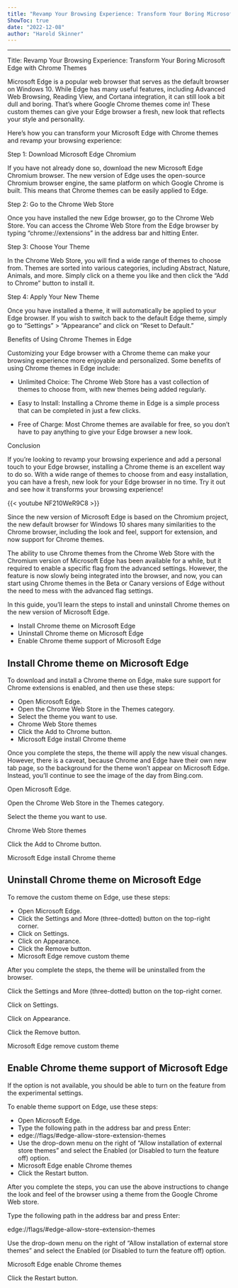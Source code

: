 ```yaml
---
title: "Revamp Your Browsing Experience: Transform Your Boring Microsoft Edge with Chrome Themes"
ShowToc: true 
date: "2022-12-08"
author: "Harold Skinner"
---
```

*****
Title: Revamp Your Browsing Experience: Transform Your Boring Microsoft Edge with Chrome Themes

Microsoft Edge is a popular web browser that serves as the default browser on Windows 10. While Edge has many useful features, including Advanced Web Browsing, Reading View, and Cortana integration, it can still look a bit dull and boring. That’s where Google Chrome themes come in! These custom themes can give your Edge browser a fresh, new look that reflects your style and personality.

Here’s how you can transform your Microsoft Edge with Chrome themes and revamp your browsing experience:

Step 1: Download Microsoft Edge Chromium

If you have not already done so, download the new Microsoft Edge Chromium browser. The new version of Edge uses the open-source Chromium browser engine, the same platform on which Google Chrome is built. This means that Chrome themes can be easily applied to Edge.

Step 2: Go to the Chrome Web Store

Once you have installed the new Edge browser, go to the Chrome Web Store. You can access the Chrome Web Store from the Edge browser by typing “chrome://extensions” in the address bar and hitting Enter.

Step 3: Choose Your Theme

In the Chrome Web Store, you will find a wide range of themes to choose from. Themes are sorted into various categories, including Abstract, Nature, Animals, and more. Simply click on a theme you like and then click the “Add to Chrome” button to install it.

Step 4: Apply Your New Theme

Once you have installed a theme, it will automatically be applied to your Edge browser. If you wish to switch back to the default Edge theme, simply go to “Settings” > “Appearance” and click on “Reset to Default.”

Benefits of Using Chrome Themes in Edge

Customizing your Edge browser with a Chrome theme can make your browsing experience more enjoyable and personalized. Some benefits of using Chrome themes in Edge include:

- Unlimited Choice: The Chrome Web Store has a vast collection of themes to choose from, with new themes being added regularly.

- Easy to Install: Installing a Chrome theme in Edge is a simple process that can be completed in just a few clicks.

- Free of Charge: Most Chrome themes are available for free, so you don’t have to pay anything to give your Edge browser a new look.

Conclusion

If you’re looking to revamp your browsing experience and add a personal touch to your Edge browser, installing a Chrome theme is an excellent way to do so. With a wide range of themes to choose from and easy installation, you can have a fresh, new look for your Edge browser in no time. Try it out and see how it transforms your browsing experience!

{{< youtube NF210WeR9C8 >}} 



Since the new version of Microsoft Edge is based on the Chromium project, the new default browser for Windows 10 shares many similarities to the Chrome browser, including the look and feel, support for extension, and now support for Chrome themes.
 
The ability to use Chrome themes from the Chrome Web Store with the Chromium version of Microsoft Edge has been available for a while, but it required to enable a specific flag from the advanced settings. However, the feature is now slowly being integrated into the browser, and now, you can start using Chrome themes in the Beta or Canary versions of Edge without the need to mess with the advanced flag settings.
 
In this guide, you’ll learn the steps to install and uninstall Chrome themes on the new version of Microsoft Edge.
 
- Install Chrome theme on Microsoft Edge
 - Uninstall Chrome theme on Microsoft Edge
 - Enable Chrome theme support of Microsoft Edge

 
## Install Chrome theme on Microsoft Edge
 
To download and install a Chrome theme on Edge, make sure support for Chrome extensions is enabled, and then use these steps:
 
- Open Microsoft Edge.
 - Open the Chrome Web Store in the Themes category.
 - Select the theme you want to use.
 - Chrome Web Store themes
 - Click the Add to Chrome button.
 - Microsoft Edge install Chrome theme

 
Once you complete the steps, the theme will apply the new visual changes. However, there is a caveat, because Chrome and Edge have their own new tab page, so the background for the theme won’t appear on Microsoft Edge. Instead, you’ll continue to see the image of the day from Bing.com.
 
Open Microsoft Edge.
 
Open the Chrome Web Store in the Themes category.
 
Select the theme you want to use.
 
Chrome Web Store themes

 
Click the Add to Chrome button.
 
Microsoft Edge install Chrome theme

 
## Uninstall Chrome theme on Microsoft Edge
 
To remove the custom theme on Edge, use these steps:
 
- Open Microsoft Edge.
 - Click the Settings and More (three-dotted) button on the top-right corner.
 - Click on Settings.
 - Click on Appearance.
 - Click the Remove button.
 - Microsoft Edge remove custom theme

 
After you complete the steps, the theme will be uninstalled from the browser.
 
Click the Settings and More (three-dotted) button on the top-right corner.
 
Click on Settings.
 
Click on Appearance.
 
Click the Remove button.
 
Microsoft Edge remove custom theme

 
## Enable Chrome theme support of Microsoft Edge
 
If the option is not available, you should be able to turn on the feature from the experimental settings.
 
To enable theme support on Edge, use these steps:
 
- Open Microsoft Edge.
 - Type the following path in the address bar and press Enter:
 - edge://flags/#edge-allow-store-extension-themes
 - Use the drop-down menu on the right of “Allow installation of external store themes” and select the Enabled (or Disabled to turn the feature off) option.
 - Microsoft Edge enable Chrome themes
 - Click the Restart button.

 
After you complete the steps, you can use the above instructions to change the look and feel of the browser using a theme from the Google Chrome Web store.
 
Type the following path in the address bar and press Enter:
 
edge://flags/#edge-allow-store-extension-themes
 
Use the drop-down menu on the right of “Allow installation of external store themes” and select the Enabled (or Disabled to turn the feature off) option.
 
Microsoft Edge enable Chrome themes

 
Click the Restart button.




